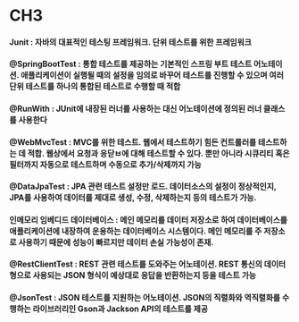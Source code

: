 # CH3

#### Junit : 자바의 대표적인 테스팅 프레임워크. 단위 테스트를 위한 프레임워크

#### @SpringBootTest : 통합 테스트를 제공하는 기본적인 스프링 부트 테스트 어노테이션. 애플리케이션이 실행될 때의 설정을 임의로 바꾸어 테스트를 진행할 수 있으며 여러 단위 테스트를 하나의 통합된 테스트로 수행할 때 적합

#### @RunWith : JUnit에 내장된 러너를 사용하는 대신 어노테이션에 정의된 러너 클래스를 사용한다

#### @WebMvcTest : MVC를 위한 테스트. 웹에서 테스트하기 힘든 컨트롤러를 테스트하는 데 적합. 웹상에서 요청과 응닫ㅂ에 대해 테스트할 수 있다. 뿐만 아니라 시큐리티 혹은 필터까지 자동으로 테스트하며 수동으로 추가/삭제까지 가능

#### @DataJpaTest : JPA 관련 테스트 설정만 로드. 데이터소스의 설정이 정상적인지, JPA를 사용하여 데이터를 제대로 생성, 수정, 삭제하는지 등의 테스트가 가능.

#### 인메모리 임베디드 데이터베이스 : 메인 메모리를 데이터 저장소로 하여 데이터베이스를 애플리케이션에 내장하여 운용하는 데이터베이스 시스템이다. 메인 메모리를 주 저장소로 사용하기 때문에 성능이 빠르지만 데이터 손실 가능성이 존재.

#### @RestClientTest : REST 관련 테스트를 도와주는 어노테이션. REST 통신의 데이터 형으로 사용되는 JSON 형식이 예상대로 응답을 반환하는지 등을 테스트 가능

#### @JsonTest : JSON 테스트를 지원하는 어노테이션. JSON의 직렬화와 역직렬화를 수행하는 라이브러리인 Gson과 Jackson API의 테스트를 제공
